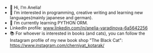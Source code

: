 - 👋 Hi, I’m Anelia!
- 👀 I’m interested in programming, creative writing and learning new languages(mainly japanese and german).
- 🌱 I’m currently learning PYTHON ORM.
- LinkedIn profile: www.linkedin.com/in/anelia-varadinova-6a5642256 
- :books: For whoever is interested in books (and cats), you can follow the Instagram profile of my new book shop "The Black Cat": https://www.instagram.com/cherniyat_kotarak/

<!---
aqcchi/aqcchi is a ✨ special ✨ repository because its `README.md` (this file) appears on your GitHub profile.
You can click the Preview link to take a look at your changes.
--->

